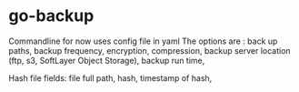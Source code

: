 go-backup
=========

Commandline for now
uses config file in yaml
The options are : back up paths, backup frequency, encryption, compression, backup server location (ftp, s3, SoftLayer Object Storage), backup run time,

Hash file fields: file full path, hash, timestamp of hash,  

